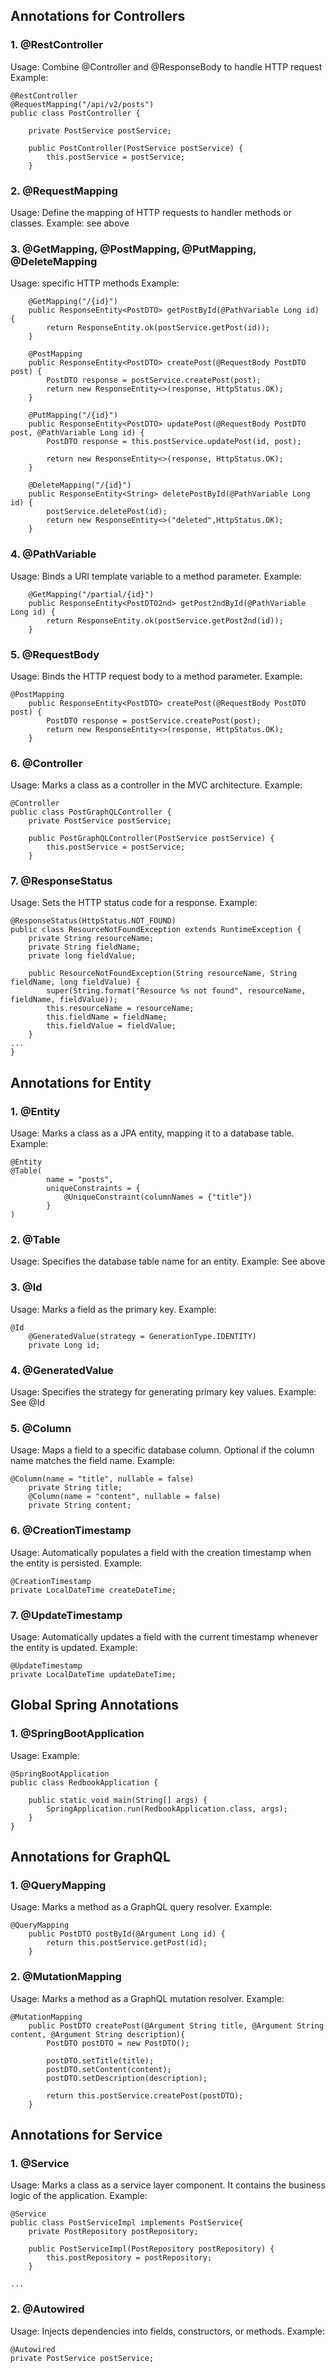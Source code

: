 ## Annotations for Controllers
### 1. @RestController
Usage: Combine @Controller and @ResponseBody to handle HTTP request
Example:
```
@RestController
@RequestMapping("/api/v2/posts")
public class PostController {
  
    private PostService postService;

    public PostController(PostService postService) {
        this.postService = postService;
    }
```
### 2. @RequestMapping
Usage: Define the mapping of HTTP requests to handler methods or classes.
Example: see above
### 3. @GetMapping, @PostMapping, @PutMapping, @DeleteMapping
Usage: specific HTTP methods
Example:
```
    @GetMapping("/{id}")
    public ResponseEntity<PostDTO> getPostById(@PathVariable Long id) {
        return ResponseEntity.ok(postService.getPost(id));
    }

    @PostMapping
    public ResponseEntity<PostDTO> createPost(@RequestBody PostDTO post) {
        PostDTO response = postService.createPost(post);
        return new ResponseEntity<>(response, HttpStatus.OK);
    }
    
    @PutMapping("/{id}")
    public ResponseEntity<PostDTO> updatePost(@RequestBody PostDTO post, @PathVariable Long id) {
        PostDTO response = this.postService.updatePost(id, post);

        return new ResponseEntity<>(response, HttpStatus.OK);
    }

    @DeleteMapping("/{id}")
    public ResponseEntity<String> deletePostById(@PathVariable Long id) {
        postService.deletePost(id);
        return new ResponseEntity<>("deleted",HttpStatus.OK);
    }

```
### 4. @PathVariable
Usage: Binds a URI template variable to a method parameter.
Example:
```
    @GetMapping("/partial/{id}")
    public ResponseEntity<PostDTO2nd> getPost2ndById(@PathVariable Long id) {
        return ResponseEntity.ok(postService.getPost2nd(id));
    }
```

### 5. @RequestBody
Usage: Binds the HTTP request body to a method parameter.
Example:
```
@PostMapping
    public ResponseEntity<PostDTO> createPost(@RequestBody PostDTO post) {
        PostDTO response = postService.createPost(post);
        return new ResponseEntity<>(response, HttpStatus.OK);
    }
```

### 6. @Controller
Usage: Marks a class as a controller in the MVC architecture.
Example:
```
@Controller
public class PostGraphQLController {
    private PostService postService;

    public PostGraphQLController(PostService postService) {
        this.postService = postService;
    }
```

### 7. @ResponseStatus
Usage: Sets the HTTP status code for a response.
Example:
```
@ResponseStatus(HttpStatus.NOT_FOUND)
public class ResourceNotFoundException extends RuntimeException {
    private String resourceName;
    private String fieldName;
    private long fieldValue;

    public ResourceNotFoundException(String resourceName, String fieldName, long fieldValue) {
        super(String.format("Resource %s not found", resourceName, fieldName, fieldValue));
        this.resourceName = resourceName;
        this.fieldName = fieldName;
        this.fieldValue = fieldValue;
    }
...
}    
```


## Annotations for Entity
### 1. @Entity
Usage: Marks a class as a JPA entity, mapping it to a database table.
Example:
```
@Entity
@Table(
        name = "posts",
        uniqueConstraints = {
            @UniqueConstraint(columnNames = {"title"})
        }
)
```

### 2. @Table
Usage: Specifies the database table name for an entity.
Example: See above

### 3. @Id
Usage: Marks a field as the primary key.
Example:
```
@Id
    @GeneratedValue(strategy = GenerationType.IDENTITY)
    private Long id;
```

### 4. @GeneratedValue
Usage: Specifies the strategy for generating primary key values.
Example: See @Id

### 5. @Column
Usage: Maps a field to a specific database column. Optional if the column name matches the field name.
Example:
```
@Column(name = "title", nullable = false)
    private String title;
    @Column(name = "content", nullable = false)
    private String content;
```

### 6. @CreationTimestamp
Usage: Automatically populates a field with the creation timestamp when the entity is persisted.
Example:
```
@CreationTimestamp
private LocalDateTime createDateTime;
```

### 7. @UpdateTimestamp
Usage: Automatically updates a field with the current timestamp whenever the entity is updated.
Example:
```
@UpdateTimestamp
private LocalDateTime updateDateTime;

```

## Global Spring Annotations
### 1. @SpringBootApplication
Usage:
Example:

```
@SpringBootApplication
public class RedbookApplication {

	public static void main(String[] args) {
		SpringApplication.run(RedbookApplication.class, args);
	}
}
```


## Annotations for GraphQL
### 1. @QueryMapping
Usage: Marks a method as a GraphQL query resolver.
Example:

```
@QueryMapping
    public PostDTO postById(@Argument Long id) {
        return this.postService.getPost(id);
    }
```


### 2. @MutationMapping
Usage: Marks a method as a GraphQL mutation resolver.
Example:

```
@MutationMapping
    public PostDTO createPost(@Argument String title, @Argument String content, @Argument String description){
        PostDTO postDTO = new PostDTO();

        postDTO.setTitle(title);
        postDTO.setContent(content);
        postDTO.setDescription(description);

        return this.postService.createPost(postDTO);
    }
```


## Annotations for Service
### 1. @Service
Usage: Marks a class as a service layer component. It contains the business logic of the application.
Example:

```
@Service
public class PostServiceImpl implements PostService{
    private PostRepository postRepository;

    public PostServiceImpl(PostRepository postRepository) {
        this.postRepository = postRepository;
    }

...

```

### 2. @Autowired
Usage: Injects dependencies into fields, constructors, or methods.
Example:

```
@Autowired
private PostService postService;
```